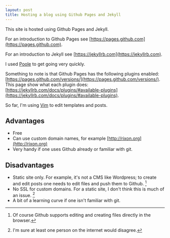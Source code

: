 ```yaml
---
layout: post
title: Hosting a blog using Github Pages and Jekyll
---
```


This site is hosted using Github Pages and Jekyll. 

<!-- more -->

For an introduction to Github Pages see [https://pages.github.com](https://pages.github.com).

For an introduction to Jekyll see [https://jekyllrb.com](https://jekyllrb.com).

I used [Poole](http://getpoole.com) to get going very quickly.

Something to note is that Github Pages has the following plugins enabled: [https://pages.github.com/versions/](https://pages.github.com/versions/). This page show what each plugin does: [https://jekyllrb.com/docs/plugins/#available-plugins](https://jekyllrb.com/docs/plugins/#available-plugins).

So far, I'm using [Vim](http://www.vim.org) to edit templates and posts.

## Advantages
* Free
* Can use custom domain names, for example [http://rixon.org](http://rixon.org)
* Very handy if one uses Github already or familiar with git.

## Disadvantages
* Static site only. For example, it's not a CMS like Wordpress; to create and edit posts one needs to edit files and push them to Github. [^fn-github-editing]
* No SSL for custom domains. For a static site, I don't think this is much of an issue. [^fn-internet-disagrees]
* A bit of a learning curve if one isn't familiar with git.

[^fn-github-editing]: Of course Github supports editing and creating files directly in the browser.

[^fn-internet-disagrees]: I'm sure at least one person on the internet would disagree.
